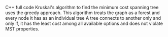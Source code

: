 C++ full code
Kruskal's algorithm to find the minimum cost spanning tree uses the greedy approach. 
This algorithm treats the graph as a forest and every node it has as an individual tree
A tree connects to another only and only if, it has the least cost among all available options and does not violate MST properties.
